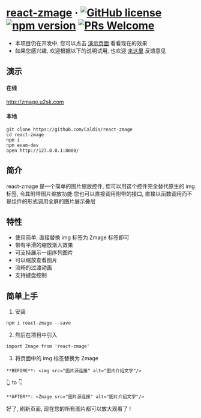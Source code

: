 #  [react-zmage](https://zmage.u2sk.com/) &middot; [![GitHub license](https://img.shields.io/badge/license-MIT-blue.svg)](https://github.com/facebook/react/blob/master/LICENSE) [![npm version](https://img.shields.io/npm/v/react.svg?style=flat)](https://www.npmjs.com/package/react-zmage) [![PRs Welcome](https://img.shields.io/badge/PRs-welcome-brightgreen.svg)](CONTRIBUTING.md#pull-requests)
- 本项目仍在开发中, 您可以点击 [演示页面](http://zmage.u2sk.com) 看看现在的效果
- 如果您感兴趣, 欢迎根据以下的说明试用, 也欢迎 [来这里](https://github.com/Caldis/react-zmage/issues) 反馈意见


## 演示
#### 在线
http://zmage.u2sk.com
#### 本地
```shell
git clone https://github.com/Caldis/react-zmage
cd react-zmage
npm i
npm exam-dev
open http://127.0.0.1:8080/
```

## 简介
react-zmage 是一个简单的图片缩放控件, 您可以用这个控件完全替代原生的 img 标签, 令其附带图片缩放功能
您也可以直接调用附带的接口, 直接以函数调用而不是组件的形式调用全屏的图片展示叠层


## 特性
- 使用简单, 直接替换 img 标签为 Zmage 标签即可
- 带有平滑的缩放渐入效果
- 可支持展示一组序列图片
- 可以缩放查看图片
- 流畅的过渡动画
- 支持键盘控制


## 简单上手
1. 安装
```
npm i react-zmage --save
```
2. 然后在项目中引入
```
import Zmage from 'react-zmage'
```
3. 将页面中的 img 标签替换为 Zmage
```
**BEFORE**: <img src="图片源连接" alt="图片介绍文字"/>
```
👆 to 👇
```
**AFTER**: <Zmage src="图片源连接" alt="图片介绍文字"/>
```

好了, 刷新页面, 现在您的所有图片都可以放大观看了 !